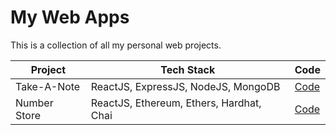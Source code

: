# My Web Apps
This is a collection of all my personal web projects.

| Project      | Tech Stack                               | Code                                                                          |
| ------------ | ---------------------------------------- | ----------------------------------------------------------------------------- |
| Take-A-Note  | ReactJS, ExpressJS, NodeJS, MongoDB      | [Code](https://github.com/ishanlearnsprog/my-web-apps/tree/main/take-a-note)  |
| Number Store | ReactJS, Ethereum, Ethers, Hardhat, Chai | [Code](https://github.com/ishanlearnsprog/my-web-apps/tree/main/number-store) |